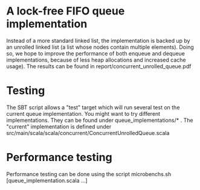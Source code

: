 A lock-free FIFO queue implementation
=====================================
Instead of a more standard linked list, the implementation is backed up by an unrolled linked list (a list whose nodes contain multiple elements). Doing so, we hope to improve the performance of both enqueue and dequeue implementations, because of less heap allocations and increased cache usage). The results can be found in report/concurrent\_unrolled\_queue.pdf


Testing
=======
The SBT script allows a "test" target which will run several test on the current queue implementation. You might want to try different implementations. They can be found under queue_implementations/* . The "current" implementation is defined under src/main/scala/scala/concurrent/ConcurrentUnrolledQueue.scala


Performance testing
===================
Performance testing can be done using the script microbenchs.sh [queue_implementation.scala ...]

